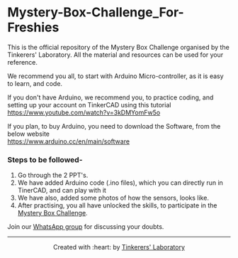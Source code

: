 # Mystery-Box-Challenge_For-Freshies
This is the official repository of the Mystery Box Challenge organised by the Tinkerers' Laboratory. All the material and resources can be used for your reference.

We recommend you all, to start with Arduino Micro-controller, as it is easy to learn, and code.

If you don't have Arduino, we recommend you, to practice coding, and setting up your account on TinkerCAD using this tutorial <br>
https://www.youtube.com/watch?v=3kDMYomFw5o

If you plan, to buy Arduino, you need to download the Software, from the below website <br>
https://www.arduino.cc/en/main/software

### Steps to be followed-
1. Go through the 2 PPT's.
2. We have added Arduino code (.ino files), which you can directly run in TinerCAD, and can play with it
3. We have also, added some photos of how the sensors, looks like.
4. After practising, you all have unlocked the skills, to participate in the [Mystery Box Challenge](https://docs.google.com/document/d/1b1nE6t7oxXSyu1lr7PiWFSRvwqNmygm4GKN123kOme8/edit).



Join our [WhatsApp group](https://chat.whatsapp.com/Cdz5kd7npcg0lsmDHp5II5) for discussing your doubts.

***

<p align="center">Created with :heart: by <a href="https://www.tinkerers-lab.org/">Tinkerers' Laboratory</a></p>
